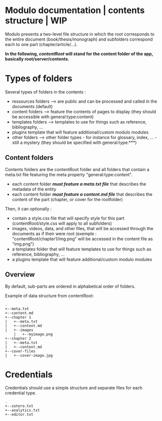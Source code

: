 Modulo documentation | contents structure | WIP
=================


Modulo presents a two-level file structure in which the root corresponds to the entire document (book/thesis/monograph) and subfolders correspond each to one part (chapter/article/...).

**In the following, *contentRoot* will stand for the content folder of the app, basically root/server/contents.**

# Types of folders

Several types of folders in the contents :
* ressources folders --> are public and can be processed and called in the documents (default)
* content folders --> feature the contents of pages to display (they should be accessible with general:type:content)
* templates folders -->  templates to use for things such as reference, bibliography, ...
* plugins template that will feature additional/custom modulo modules
* other folders --> other folder types - for instance for glossary, index, ... - still a mystery (they should be specified with general:type:***)


## Content folders

Contents folders are the contentRoot folder and all folders that contain a meta.txt file featuring the meta property "general:type:content".

* each content folder ***must feature a meta.txt file*** that describes the metadata of the entity
* each content folder ***must feature a content.md file*** that describes the content of the part (chapter, or cover for the rootfolder)

Then, it can optionally :

* contain a style.css file that will specify style for this part (contentRoot/style.css will apply to all subfolders)
* images, videos, data, and other files, that will be accessed through the documents as if their were root (exemple : "contentRoot/chapter1/img.png" will be accessed in the content file as "img.png")
* a templates folder that will feature templates to use for things such as reference, bibliography, ...
* a plugins template that will feature additional/custom modulo modules

## Overview

By default, sub-parts are ordered in alphabetical order of folders.

Example of data structure from contentRoot:

```
.
+--meta.txt
+--content.md
+--chapter 1
|   +--meta.txt
|   +--content.md
|   +--images
    |   +--myimage.png
+--chapter 2
|   +--meta.txt
|   +--content.md
+--cover-files
|   +--cover-image.jpg
```

# Credentials

Credentials should use a simple structure and separate files for each credential type.

```
.
+--zotero.txt
+--analytics.txt
+--editor.txt
```

